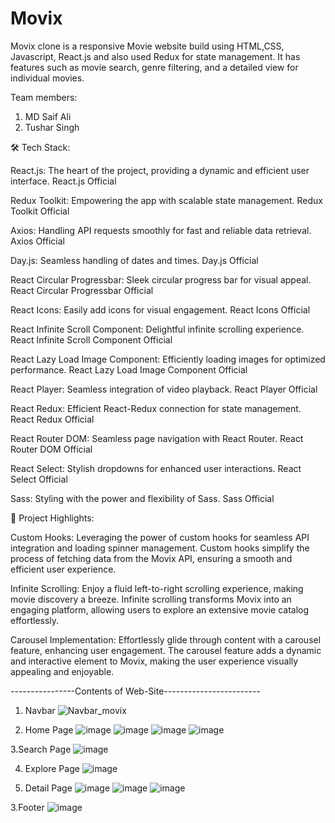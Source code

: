 # Movix 
Movix clone is a responsive Movie website build using HTML,CSS, Javascript, React.js and also used Redux for state management.
It has features such as movie search, genre filtering, and a detailed view for individual movies.

Team members: 
1. MD Saif Ali
2. Tushar Singh



🛠️ Tech Stack:

React.js: The heart of the project, providing a dynamic and efficient user interface. React.js Official

Redux Toolkit: Empowering the app with scalable state management. Redux Toolkit Official

Axios: Handling API requests smoothly for fast and reliable data retrieval. Axios Official

Day.js: Seamless handling of dates and times. Day.js Official

React Circular Progressbar: Sleek circular progress bar for visual appeal. React Circular Progressbar Official

React Icons: Easily add icons for visual engagement. React Icons Official

React Infinite Scroll Component: Delightful infinite scrolling experience. React Infinite Scroll Component Official

React Lazy Load Image Component: Efficiently loading images for optimized performance. React Lazy Load Image Component Official

React Player: Seamless integration of video playback. React Player Official

React Redux: Efficient React-Redux connection for state management. React Redux Official

React Router DOM: Seamless page navigation with React Router. React Router DOM Official

React Select: Stylish dropdowns for enhanced user interactions. React Select Official

Sass: Styling with the power and flexibility of Sass. Sass Official
 
🎥 Project Highlights:

Custom Hooks: Leveraging the power of custom hooks for seamless API integration and loading spinner management. Custom hooks simplify the process of fetching data from the Movix API, ensuring a smooth and efficient user experience.

Infinite Scrolling: Enjoy a fluid left-to-right scrolling experience, making movie discovery a breeze. Infinite scrolling transforms Movix into an engaging platform, allowing users to explore an extensive movie catalog effortlessly.

Carousel Implementation: Effortlessly glide through content with a carousel feature, enhancing user engagement. The carousel feature adds a dynamic and interactive element to Movix, making the user experience visually appealing and enjoyable.


----------------Contents of Web-Site------------------------

1. Navbar
![Navbar_movix](https://user-images.githubusercontent.com/103635167/232764926-4559386d-14c8-419a-89ff-6ead50322474.PNG)

2. Home Page
 ![image](https://user-images.githubusercontent.com/103635167/232765330-77dabfb9-0d0e-4410-834d-7fc387c9a48b.png)
 ![image](https://user-images.githubusercontent.com/103635167/232765653-fc35e5f6-c9fc-40a9-970e-ffd7d3e8f501.png)
 ![image](https://user-images.githubusercontent.com/103635167/232765932-635cf0ff-a242-48ff-919a-e962a24479e3.png)
 ![image](https://user-images.githubusercontent.com/103635167/232766032-3807966f-da7f-47f3-8520-fef106da3dd7.png)

3.Search Page
![image](https://user-images.githubusercontent.com/103635167/232766446-2f9b821f-707c-46d9-b7ab-0389db6b0f68.png)

4. Explore Page
![image](https://user-images.githubusercontent.com/103635167/232766872-0d0e6062-72e7-440b-b2f7-5fe6f2673043.png)

5. Detail Page
![image](https://user-images.githubusercontent.com/103635167/232767022-df4903cc-9af5-4a86-8db7-6590a841ffa4.png)
![image](https://user-images.githubusercontent.com/103635167/232767218-3cd1f32d-50d6-40dd-805f-1f57f6bbea7f.png)
![image](https://user-images.githubusercontent.com/103635167/232767349-485af911-e50e-4c19-8437-88daea6663ce.png)


3.Footer
![image](https://user-images.githubusercontent.com/103635167/232766206-a576758d-e305-40f3-ae96-f50feb8b816a.png)
